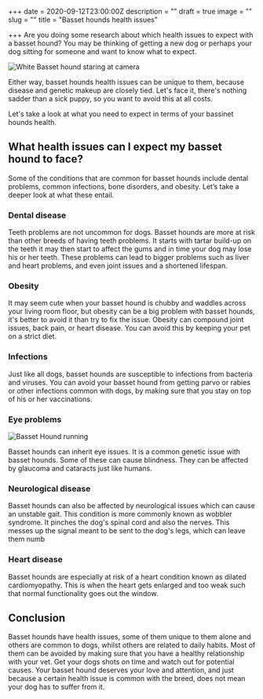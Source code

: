 +++
date = 2020-09-12T23:00:00Z
description = ""
draft = true
image = ""
slug = ""
title = "Basset hounds health issues"

+++
Are you doing some research about which health issues to expect with a basset hound? You may be thinking of getting a new dog or perhaps your dog sitting for someone and want to know what to expect. 

![White Basset hound staring at camera](/uploads/dog-2409850_640.jpg)

Either way, basset hounds health issues can be unique to them, because disease and genetic makeup are closely tied. Let's face it, there's nothing sadder than a sick puppy, so you want to avoid this at all costs.

Let's take a look at what you need to expect in terms of your bassinet hounds health.

## What health issues can I expect my basset hound to face?

Some of the conditions that are common for basset hounds include dental problems, common infections, bone disorders, and obesity. Let’s take a deeper look at what these entail.

### Dental disease

Teeth problems are not uncommon for dogs. Basset hounds are more at risk than other breeds of having teeth problems. It starts with tartar build-up on the teeth it may then start to affect the gums and in time your dog may lose his or her teeth. These problems can lead to bigger problems such as liver and heart problems, and even joint issues and a shortened lifespan.

### Obesity

It may seem cute when your basset hound is chubby and waddles across your living room floor, but obesity can be a big problem with basset hounds, it's better to avoid it than try to fix the issue. Obesity can compound joint issues, back pain, or heart disease. You can avoid this by keeping your pet on a strict diet.

### Infections

Just like all dogs, basset hounds are susceptible to infections from bacteria and viruses. You can avoid your basset hound from getting parvo or rabies or other infections common with dogs, by making sure that you stay on top of his or her vaccinations.

### Eye problems

![Basset Hound running](/uploads/dog-2702132_640.jpg)

Basset hounds can inherit eye issues. It is a common genetic issue with basset hounds. Some of these can cause blindness. They can be affected by glaucoma and cataracts just like humans.

### Neurological disease

Basset hounds can also be affected by neurological issues which can cause an unstable gait. This condition is more commonly known as wobbler syndrome. It pinches the dog's spinal cord and also the nerves. This messes up the signal meant to be sent to the dog's legs, which can leave them numb

### Heart disease

Basset hounds are especially at risk of a heart condition known as dilated cardiomyopathy. This is when the heart gets enlarged and too weak such that normal functionality goes out the window.

## Conclusion

Basset hounds have health issues, some of them unique to them alone and others are common to dogs, whilst others are related to daily habits. Most of them can be avoided by making sure that you have a healthy relationship with your vet. Get your dogs shots on time and watch out for potential causes. Your basset hound deserves your love and attention, and just because a certain health issue is common with the breed, does not mean your dog has to suffer from it.